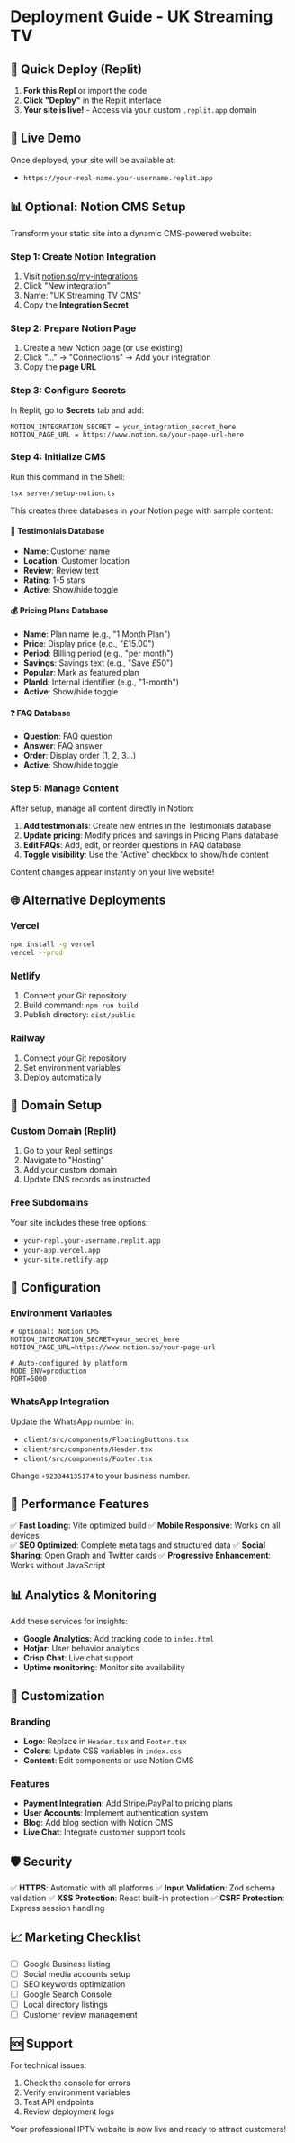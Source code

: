 # Deployment Guide - UK Streaming TV

## 🚀 Quick Deploy (Replit)

1. **Fork this Repl** or import the code
2. **Click "Deploy"** in the Replit interface
3. **Your site is live!** - Access via your custom `.replit.app` domain

## 🎯 Live Demo

Once deployed, your site will be available at:
- `https://your-repl-name.your-username.replit.app`

## 📊 Optional: Notion CMS Setup

Transform your static site into a dynamic CMS-powered website:

### Step 1: Create Notion Integration

1. Visit [notion.so/my-integrations](https://www.notion.so/my-integrations)
2. Click "New integration"
3. Name: "UK Streaming TV CMS"
4. Copy the **Integration Secret**

### Step 2: Prepare Notion Page

1. Create a new Notion page (or use existing)
2. Click "..." → "Connections" → Add your integration
3. Copy the **page URL**

### Step 3: Configure Secrets

In Replit, go to **Secrets** tab and add:

```
NOTION_INTEGRATION_SECRET = your_integration_secret_here
NOTION_PAGE_URL = https://www.notion.so/your-page-url-here
```

### Step 4: Initialize CMS

Run this command in the Shell:

```bash
tsx server/setup-notion.ts
```

This creates three databases in your Notion page with sample content:

#### 📝 **Testimonials Database**
- **Name**: Customer name
- **Location**: Customer location  
- **Review**: Review text
- **Rating**: 1-5 stars
- **Active**: Show/hide toggle

#### 💰 **Pricing Plans Database**
- **Name**: Plan name (e.g., "1 Month Plan")
- **Price**: Display price (e.g., "£15.00")
- **Period**: Billing period (e.g., "per month")
- **Savings**: Savings text (e.g., "Save £50")
- **Popular**: Mark as featured plan
- **PlanId**: Internal identifier (e.g., "1-month")
- **Active**: Show/hide toggle

#### ❓ **FAQ Database**
- **Question**: FAQ question
- **Answer**: FAQ answer
- **Order**: Display order (1, 2, 3...)
- **Active**: Show/hide toggle

### Step 5: Manage Content

After setup, manage all content directly in Notion:

1. **Add testimonials**: Create new entries in the Testimonials database
2. **Update pricing**: Modify prices and savings in Pricing Plans database
3. **Edit FAQs**: Add, edit, or reorder questions in FAQ database
4. **Toggle visibility**: Use the "Active" checkbox to show/hide content

Content changes appear instantly on your live website!

## 🌐 Alternative Deployments

### Vercel
```bash
npm install -g vercel
vercel --prod
```

### Netlify
1. Connect your Git repository
2. Build command: `npm run build`
3. Publish directory: `dist/public`

### Railway
1. Connect your Git repository
2. Set environment variables
3. Deploy automatically

## 📱 Domain Setup

### Custom Domain (Replit)
1. Go to your Repl settings
2. Navigate to "Hosting"
3. Add your custom domain
4. Update DNS records as instructed

### Free Subdomains
Your site includes these free options:
- `your-repl.your-username.replit.app`
- `your-app.vercel.app`
- `your-site.netlify.app`

## 🔧 Configuration

### Environment Variables

```env
# Optional: Notion CMS
NOTION_INTEGRATION_SECRET=your_secret_here
NOTION_PAGE_URL=https://www.notion.so/your-page-url

# Auto-configured by platform
NODE_ENV=production
PORT=5000
```

### WhatsApp Integration

Update the WhatsApp number in:
- `client/src/components/FloatingButtons.tsx`
- `client/src/components/Header.tsx`
- `client/src/components/Footer.tsx`

Change `+923344135174` to your business number.

## 🚀 Performance Features

✅ **Fast Loading**: Vite optimized build
✅ **Mobile Responsive**: Works on all devices  
✅ **SEO Optimized**: Complete meta tags and structured data
✅ **Social Sharing**: Open Graph and Twitter cards
✅ **Progressive Enhancement**: Works without JavaScript

## 📊 Analytics & Monitoring

Add these services for insights:
- **Google Analytics**: Add tracking code to `index.html`
- **Hotjar**: User behavior analytics
- **Crisp Chat**: Live chat support
- **Uptime monitoring**: Monitor site availability

## 🎨 Customization

### Branding
- **Logo**: Replace in `Header.tsx` and `Footer.tsx`
- **Colors**: Update CSS variables in `index.css`
- **Content**: Edit components or use Notion CMS

### Features
- **Payment Integration**: Add Stripe/PayPal to pricing plans
- **User Accounts**: Implement authentication system
- **Blog**: Add blog section with Notion CMS
- **Live Chat**: Integrate customer support tools

## 🛡️ Security

✅ **HTTPS**: Automatic with all platforms
✅ **Input Validation**: Zod schema validation
✅ **XSS Protection**: React built-in protection
✅ **CSRF Protection**: Express session handling

## 📈 Marketing Checklist

- [ ] Google Business listing
- [ ] Social media accounts setup
- [ ] SEO keywords optimization
- [ ] Google Search Console
- [ ] Local directory listings
- [ ] Customer review management

## 🆘 Support

For technical issues:
1. Check the console for errors
2. Verify environment variables
3. Test API endpoints
4. Review deployment logs

Your professional IPTV website is now live and ready to attract customers!
